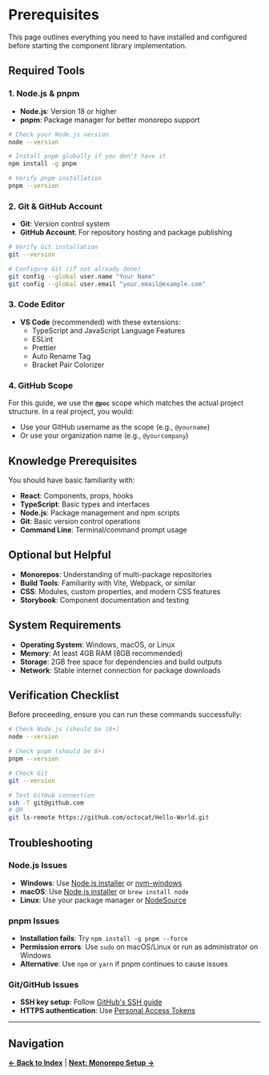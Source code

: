 # Prerequisites

This page outlines everything you need to have installed and configured before starting the component library implementation.

## Required Tools

### 1. Node.js & pnpm
- **Node.js**: Version 18 or higher
- **pnpm**: Package manager for better monorepo support

```bash
# Check your Node.js version
node --version

# Install pnpm globally if you don't have it
npm install -g pnpm

# Verify pnpm installation
pnpm --version
```

### 2. Git & GitHub Account
- **Git**: Version control system
- **GitHub Account**: For repository hosting and package publishing

```bash
# Verify Git installation
git --version

# Configure Git (if not already done)
git config --global user.name "Your Name"
git config --global user.email "your.email@example.com"
```

### 3. Code Editor
- **VS Code** (recommended) with these extensions:
  - TypeScript and JavaScript Language Features
  - ESLint
  - Prettier
  - Auto Rename Tag
  - Bracket Pair Colorizer

### 4. GitHub Scope
For this guide, we use the **`@poc`** scope which matches the actual project structure. In a real project, you would:
- Use your GitHub username as the scope (e.g., `@yourname`)
- Or use your organization name (e.g., `@yourcompany`)

## Knowledge Prerequisites

You should have basic familiarity with:

- **React**: Components, props, hooks
- **TypeScript**: Basic types and interfaces
- **Node.js**: Package management and npm scripts
- **Git**: Basic version control operations
- **Command Line**: Terminal/command prompt usage

## Optional but Helpful

- **Monorepos**: Understanding of multi-package repositories
- **Build Tools**: Familiarity with Vite, Webpack, or similar
- **CSS**: Modules, custom properties, and modern CSS features
- **Storybook**: Component documentation and testing

## System Requirements

- **Operating System**: Windows, macOS, or Linux
- **Memory**: At least 4GB RAM (8GB recommended)
- **Storage**: 2GB free space for dependencies and build outputs
- **Network**: Stable internet connection for package downloads

## Verification Checklist

Before proceeding, ensure you can run these commands successfully:

```bash
# Check Node.js (should be 18+)
node --version

# Check pnpm (should be 8+)
pnpm --version

# Check Git
git --version

# Test GitHub connection
ssh -T git@github.com
# OR
git ls-remote https://github.com/octocat/Hello-World.git
```

## Troubleshooting

### Node.js Issues
- **Windows**: Use [Node.js installer](https://nodejs.org/) or [nvm-windows](https://github.com/coreybutler/nvm-windows)
- **macOS**: Use [Node.js installer](https://nodejs.org/) or `brew install node`
- **Linux**: Use your package manager or [NodeSource](https://github.com/nodesource/distributions)

### pnpm Issues
- **Installation fails**: Try `npm install -g pnpm --force`
- **Permission errors**: Use `sudo` on macOS/Linux or run as administrator on Windows
- **Alternative**: Use `npm` or `yarn` if pnpm continues to cause issues

### Git/GitHub Issues
- **SSH key setup**: Follow [GitHub's SSH guide](https://docs.github.com/en/authentication/connecting-to-github-with-ssh)
- **HTTPS authentication**: Use [Personal Access Tokens](https://docs.github.com/en/authentication/keeping-your-account-and-data-secure/creating-a-personal-access-token)

---

## Navigation

**[← Back to Index](./index.md)** | **[Next: Monorepo Setup →](./02-monorepo-setup.md)** 